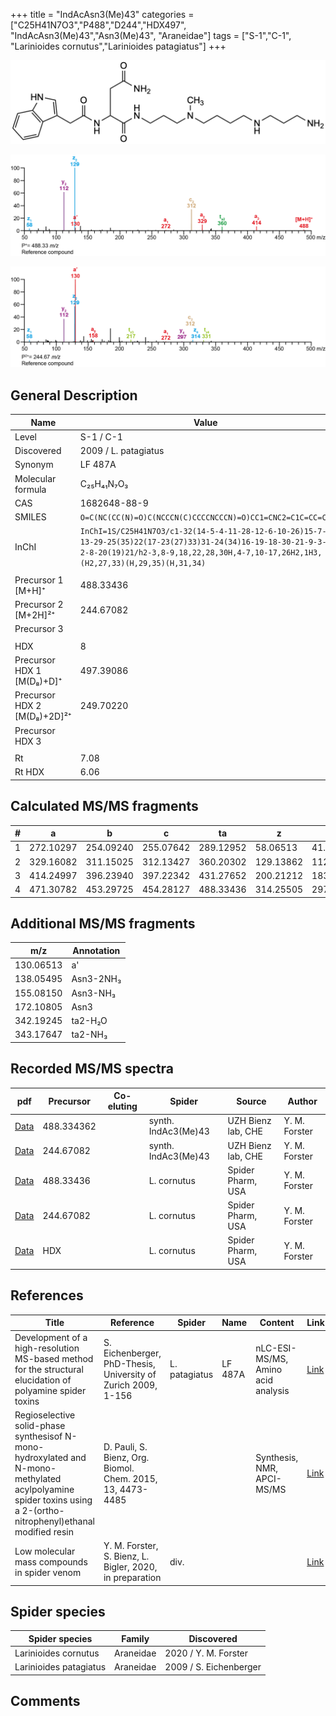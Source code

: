 +++
title = "IndAcAsn3(Me)43"
categories = ["C25H41N7O3","P488","D244","HDX497",
"IndAcAsn3(Me)43","Asn3(Me)43",
"Araneidae"]
tags = ["S-1","C-1",
"Larinioides cornutus","Larinioides patagiatus"]
+++

![](/img/IndAcAsn3(Me)43.png)

![](/img_MSMS/488_IndAcAsn3(Me)43.png?classes=border)

![](/img_MSMS/488_IndAcAsn3(Me)43_2.png?classes=border)

## General Description

| Name                        | Value                |
|-----------------------------|----------------------|
| Level                       | S-1 / C-1                    |
| Discovered                  | 2009 / L. patagiatus |
| Synonym                     | LF 487A              |
| Molecular formula           | C₂₅H₄₁N₇O₃           |
| CAS                         | 1682648-88-9         |
| SMILES | `O=C(NC(CC(N)=O)C(NCCCN(C)CCCCNCCCN)=O)CC1=CNC2=C1C=CC=C2`  |
| InChI  | `InChI=1S/C25H41N7O3/c1-32(14-5-4-11-28-12-6-10-26)15-7-13-29-25(35)22(17-23(27)33)31-24(34)16-19-18-30-21-9-3-2-8-20(19)21/h2-3,8-9,18,22,28,30H,4-7,10-17,26H2,1H3,(H2,27,33)(H,29,35)(H,31,34)`  |
|                             |                      |
| Precursor 1 [M+H]⁺          | 488.33436            |
| Precursor 2 [M+2H]²⁺        | 244.67082            |
| Precursor 3                 |                      |
|                             |                      |
| HDX                         | 8                    |
| Precursor HDX 1 [M(D₈)+D]⁺   | 497.39086            |
| Precursor HDX 2 [M(D₈)+2D]²⁺ | 249.70220            |
| Precursor HDX 3             |                      |
|                             |                      |
| Rt                          | 7.08                 |
| Rt HDX                      | 6.06                     |

## Calculated MS/MS fragments

| # | a         | b         | c         | ta        | z         | y         | tz        |
|---|-----------|-----------|-----------|-----------|-----------|-----------|-----------|
| 1 | 272.10297 | 254.09240 | 255.07642 | 289.12952 | 58.06513 | 41.03858 | 75.09167 |
| 2 | 329.16082 | 311.15025 | 312.13427 | 360.20302 | 129.13862 | 112.11208 | 160.18082 |
| 3 | 414.24997 | 396.23940 | 397.22342 | 431.27652 | 200.21212 | 183.18558 | 217.23867 |
| 4 | 471.30782 | 453.29725 | 454.28127 | 488.33436 | 314.25505 | 297.22850 | 331.28160 |

## Additional MS/MS fragments

| m/z       | Annotation |
|-----------|------------|
| 130.06513 | a'         |
| 138.05495 | Asn3-2NH₃  |
| 155.08150 | Asn3-NH₃   |
| 172.10805 | Asn3       |
| 342.19245 | ta2-H₂O    |
| 343.17647 | ta2-NH₃   |

## Recorded MS/MS spectra

| pdf                                         | Precursor | Co-eluting | Spider              | Source             | Author        |
|---------------------------------------------|-----------|------------|---------------------|--------------------|---------------|
| [Data](/pdf/488_IndAcAsn3(Me)43_7-08.pdf)   | 488.334362 |            | synth. IndAc3(Me)43 | UZH Bienz lab, CHE | Y. M. Forster |
| [Data](/pdf/488_IndAcAsn3(Me)43_7-08_2.pdf) | 244.67082 |            | synth. IndAc3(Me)43 | UZH Bienz lab, CHE | Y. M. Forster |
| [Data](/pdf/L-cornutus/488_IndAcAsn3(Me)43_Lc.pdf) | 488.33436 |           | L. cornutus | Spider Pharm, USA | Y. M. Forster |
| [Data](/pdf/L-cornutus/488_IndAcAsn3(Me)43_Lc_2.pdf) | 244.67082 |           | L. cornutus | Spider Pharm, USA | Y. M. Forster |
| [Data](/pdf/L-cornutus/488_IndAcAsn3(Me)43_Lc_HDX.pdf) | HDX |           | L. cornutus | Spider Pharm, USA | Y. M. Forster |

## References

| Title                                                                                                                                                            | Reference                                                     | Spider        | Name    | Content                            | Link                                                                                   |
|------------------------------------------------------------------------------------------------------------------------------------------------------------------|---------------------------------------------------------------|---------------|---------|------------------------------------|----------------------------------------------------------------------------------------|
| Development of a high-resolution MS-based method for the structural elucidation of polyamine spider toxins                                                       | S. Eichenberger, PhD-Thesis, University of Zurich 2009, 1-156 | L. patagiatus | LF 487A | nLC-ESI-MS/MS, Amino acid analysis | [Link](https://www.zora.uzh.ch/id/eprint/12787/1/Eichenberger.pdf)                     |
| Regioselective solid-phase synthesisof N-mono-hydroxylated and N-mono-methylated acylpolyamine spider toxins using a 2-(ortho-nitrophenyl)ethanal modified resin | D. Pauli, S. Bienz, Org. Biomol. Chem. 2015, 13, 4473-4485    |               |         | Synthesis, NMR, APCI-MS/MS         | [Link](https://pubs.rsc.org/en/Content/ArticleLanding/2015/OB/C5OB00108K#!divAbstract) |
| Low molecular mass compounds in spider venom      | Y. M. Forster, S. Bienz, L. Bigler, 2020, in preparation          | div.       |   |   | [Link](unknown) |

## Spider species

| Spider species         | Family    | Discovered             |
|------------------------|-----------|------------------------|
| Larinioides cornutus | Araneidae | 2020 / Y. M. Forster |
| Larinioides patagiatus | Araneidae | 2009 / S. Eichenberger |

## Comments